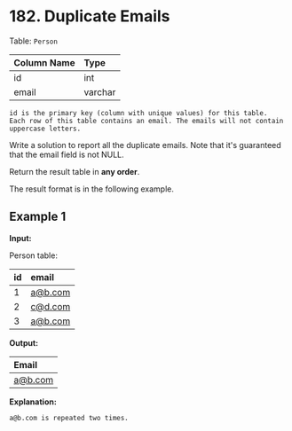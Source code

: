 # 182. Duplicate Emails

Table: `Person`

| Column Name | Type    |
| :---------- | :------ |
| id          | int     |
| email       | varchar |

```text
id is the primary key (column with unique values) for this table.
Each row of this table contains an email. The emails will not contain uppercase letters.
```

Write a solution to report all the duplicate emails. Note that it's guaranteed that the email field is not NULL.

Return the result table in **any order**.

The result format is in the following example.

## Example 1

**Input:**

Person table:

| id   | email     |
| :--- | :-------- |
| 1    | <a@b.com> |
| 2    | <c@d.com> |
| 3    | <a@b.com> |

**Output:**

| Email     |
| :-------- |
| <a@b.com> |

**Explanation:**

```text
a@b.com is repeated two times.
```
